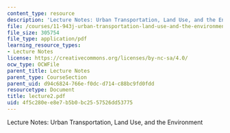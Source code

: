 ```yaml
---
content_type: resource
description: 'Lecture Notes: Urban Transportation, Land Use, and the Environment'
file: /courses/11-943j-urban-transportation-land-use-and-the-environment-spring-2002/4f5c280ee8e7b5b0bc2557526dd53775_lecture2.pdf
file_size: 305754
file_type: application/pdf
learning_resource_types:
- Lecture Notes
license: https://creativecommons.org/licenses/by-nc-sa/4.0/
ocw_type: OCWFile
parent_title: Lecture Notes
parent_type: CourseSection
parent_uid: d94c6824-766e-f0dc-d714-c88bc9fd0fdd
resourcetype: Document
title: lecture2.pdf
uid: 4f5c280e-e8e7-b5b0-bc25-57526dd53775
---
```

Lecture Notes: Urban Transportation, Land Use, and the Environment